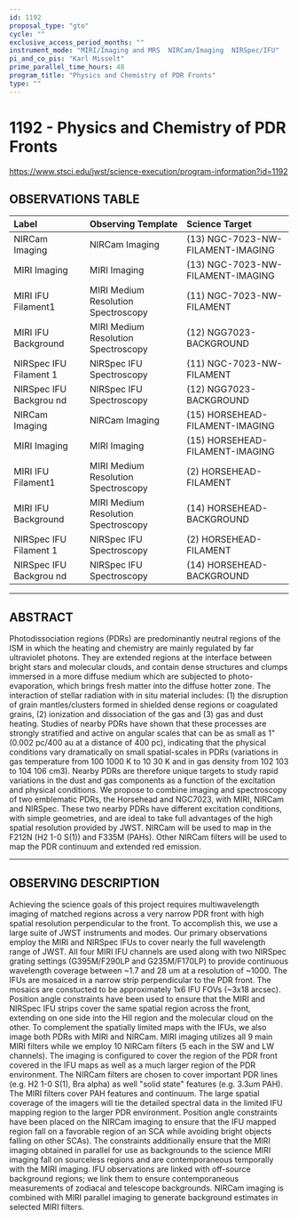 ```yaml
---
id: 1192
proposal_type: "gto"
cycle: ""
exclusive_access_period_months: ""
instrument_mode: "MIRI/Imaging and MRS  NIRCam/Imaging  NIRSpec/IFU"
pi_and_co_pis: "Karl Misselt"
prime_parallel_time_hours: 48
program_title: "Physics and Chemistry of PDR Fronts"
type: ""
---
```

# 1192 - Physics and Chemistry of PDR Fronts
https://www.stsci.edu/jwst/science-execution/program-information?id=1192
## OBSERVATIONS TABLE
| Label                    | Observing Template                     | Science Target                           |
| :----------------------- | :------------------------------------- | :--------------------------------------- |
| NIRCam Imaging           | NIRCam Imaging                         | (13) NGC-7023-NW-FILAMENT-IMAGING        |
| MIRI Imaging             | MIRI Imaging                           | (13) NGC-7023-NW-FILAMENT-IMAGING        |
| MIRI IFU Filament1       | MIRI Medium Resolution Spectroscopy    | (11) NGC-7023-NW-FILAMENT                |
| MIRI IFU Background      | MIRI Medium Resolution Spectroscopy    | (12) NGG7023-BACKGROUND                  |
| NIRSpec IFU Filament 1   | NIRSpec IFU Spectroscopy               | (11) NGC-7023-NW-FILAMENT                |
| NIRSpec IFU Backgrou nd  | NIRSpec IFU Spectroscopy               | (12) NGG7023-BACKGROUND                  |
| NIRCam Imaging           | NIRCam Imaging                         | (15) HORSEHEAD-FILAMENT-IMAGING          |
| MIRI Imaging             | MIRI Imaging                           | (15) HORSEHEAD-FILAMENT-IMAGING          |
| MIRI IFU Filament1       | MIRI Medium Resolution Spectroscopy    | (2) HORSEHEAD-FILAMENT                   |
| MIRI IFU Background      | MIRI Medium Resolution Spectroscopy    | (14) HORSEHEAD-BACKGROUND                |
| NIRSpec IFU Filament 1   | NIRSpec IFU Spectroscopy               | (2) HORSEHEAD-FILAMENT                   |
| NIRSpec IFU Backgrou nd  | NIRSpec IFU Spectroscopy               | (14) HORSEHEAD-BACKGROUND                |

---

## ABSTRACT

Photodissociation regions (PDRs) are predominantly neutral regions of the ISM in which the heating and chemistry are mainly regulated by far ultraviolet photons. They are extended regions at the interface between bright stars and molecular clouds, and contain dense structures and clumps immersed in a more diffuse medium which are subjected to photo-evaporation, which brings fresh matter into the diffuse hotter zone. The interaction of stellar radiation with in situ material includes: (1) the disruption of grain mantles/clusters formed in shielded dense regions or coagulated grains, (2) ionization and dissociation of the gas and (3) gas and dust heating. Studies of nearby PDRs have shown that these processes are strongly stratified and active on angular scales that can be as small as 1" (0.002 pc/400 au at a distance of 400 pc), indicating that the physical conditions vary dramatically on small spatial-scales in PDRs (variations in gas temperature from 100 1000 K to 10 30 K and in gas density from 102 103 to 104 106 cm3). Nearby PDRs are therefore unique targets to study rapid variations in the dust and gas components as a function of the excitation and physical conditions. We propose to combine imaging and spectroscopy of two emblematic PDRs, the Horsehead and NGC7023, with MIRI, NIRCam and NIRSpec. These two nearby PDRs have different excitation conditions, with simple geometries, and are ideal to take full advantages of the high spatial resolution provided by JWST. NIRCam will be used to map in the F212N (H2 1-0 S(1)) and F335M (PAHs). Other NIRCam filters will be used to map the PDR continuum and extended red emission.

---

## OBSERVING DESCRIPTION

Achieving the science goals of this project requires multiwavelength imaging of matched regions across a very narrow PDR front with high spatial resolution perpendicular to the front.
To accomplish this, we use a large suite of JWST instruments and modes. Our primary observations employ the MIRI and NIRSpec IFUs to cover nearly the full wavelength range of JWST. All four MIRI IFU channels are used along with two NIRSpec grating settings (G395M/F290LP and G235M/F170LP) to provide continuous wavelength coverage between ~1.7 and 28 um at a resolution of ~1000. The IFUs are mosaiced in a narrow strip perpendicular to the PDR front. The mosaics are constucted to be approximately 1x6 IFU FOVs (~3x18 arcsec). Position angle constraints have been used to ensure that the MIRI and NIRSpec IFU strips cover the same spatial region across the front, extending on one side into the HII region and the molecular cloud on the other. To complement the spatially limited maps with the IFUs, we also image both PDRs with MIRI and NIRCam. MIRI imaging utilizes all 9 main MIRI filters while we employ 10 NIRCam filters (5 each in the SW and LW channels). The imaging is configured to cover the region of the PDR front covered in the IFU maps as well as a much larger region of the PDR environment. The NIRCam filters are chosen to cover important PDR lines (e.g. H2 1-0 S(1), Bra alpha) as well "solid state" features (e.g. 3.3um PAH). The MIRI filters cover PAH features and continuum. The large spatial coverage of the imagers will tie the detailed spectral data in the limited IFU mapping region to the larger PDR environment. Position angle constraints have been placed on the NIRCam imaging to ensure that the IFU mapped region fall on a favorable region of an SCA while avoiding bright objects falling on other SCAs). The constraints additionally ensure that the MIRI imaging obtained in parallel for use as backgrounds to the science MIRI imaging fall on sourceless regions and are contemporaneous temporally with the MIRI imaging. IFU observations are linked with off-source background regions; we link them to ensure contemporaneous measurements of zodiacal and telescope backgrounds. NIRCam imaging is combined with MIRI parallel imaging to generate background estimates in selected MIRI filters.